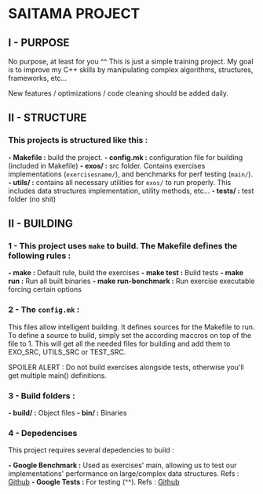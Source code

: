 # **SAITAMA PROJECT**

## __I - PURPOSE__

No purpose, at least for you ^^ This is just a simple training project. My goal is to improve my C++ skills by
manipulating complex algorithms, structures, frameworks, etc...

New features / optimizations / code cleaning should be added daily.

## __II - STRUCTURE__

### This projects is structured like this :

**- Makefile :** build the project.
**- config.mk :** configuration file for building (included in Makefile)
**- exos/ :** src folder. Contains exercises implementations (`exercisesname/`), and benchmarks for perf testing (`main/`).
**- utils/ :** contains all necessary utilities for `exos/` to run properly. This includes data structures implementation, utility methods, etc...
**- tests/ :** test folder (no shit)

## __II - BUILDING__

### 1 - This project uses `make` to build. The Makefile defines the following rules :

**- make :** Default rule, build the exercises
**- make test :** Build tests
**- make run :** Run all built binaries
**- make run-benchmark :** Run exercise executable forcing certain options

### 2 - The `config.mk` :

This files allow intelligent building. It defines sources for the Makefile to run.
To define a source to build, simply set the according maccros on top of the file to 1.
This will get all the needed files for building and add them to EXO_SRC, UTILS_SRC or TEST_SRC.

SPOILER ALERT : Do not build exercises alongside tests, otherwise you'll get multiple main() definitions.

### 3 - Build folders :

**- build/ :** Object files
**- bin/ :** Binaries

### 4 - Depedencises

This project requires several depedencies to build :

**- Google Benchmark :** Used as exercises' main, allowing us to test our implementations' performance on large/complex data structures. 
Refs : [Github](https://github.com/google/benchmark)
**- Google Tests :** For testing (^^). Refs : [Github](https://github.com/google/googletest)